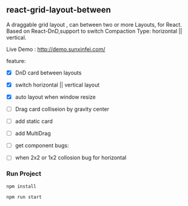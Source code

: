 ## react-grid-layout-between
A draggable grid layout , can between two or more Layouts, for React. 
Based on React-DnD,support to switch Compaction Type: horizontal || vertical.

Live Demo : http://demo.sunxinfei.com/

feature:

- [x] DnD card  between layouts

- [x] switch horizontal || vertical layout

- [x] auto layout when window resize

- [ ] Drag card colliseion by gravity center

- [ ] add static card

- [ ] add MultiDrag

- [ ] get <reac-grid-layout-between /> component
bugs:
- [ ] when 2x2 or 1x2 collosion bug for horizontal
### Run Project
```
npm install
```
```
npm run start
```
